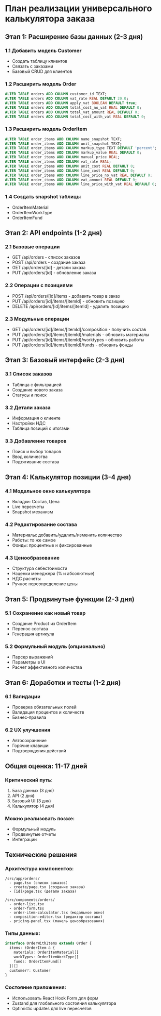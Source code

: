 # План реализации универсального калькулятора заказа

## Этап 1: Расширение базы данных (2-3 дня)

### 1.1 Добавить модель Customer
- Создать таблицу клиентов
- Связать с заказами
- Базовый CRUD для клиентов

### 1.2 Расширить модель Order
```sql
ALTER TABLE orders ADD COLUMN customer_id TEXT;
ALTER TABLE orders ADD COLUMN vat_rate REAL DEFAULT 20.0;
ALTER TABLE orders ADD COLUMN apply_vat BOOLEAN DEFAULT true;
ALTER TABLE orders ADD COLUMN total_cost_no_vat REAL DEFAULT 0;
ALTER TABLE orders ADD COLUMN total_vat_amount REAL DEFAULT 0;
ALTER TABLE orders ADD COLUMN total_cost_with_vat REAL DEFAULT 0;
```

### 1.3 Расширить модель OrderItem
```sql
ALTER TABLE order_items ADD COLUMN name_snapshot TEXT;
ALTER TABLE order_items ADD COLUMN unit_snapshot TEXT;
ALTER TABLE order_items ADD COLUMN markup_type TEXT DEFAULT 'percent';
ALTER TABLE order_items ADD COLUMN markup_value REAL DEFAULT 0;
ALTER TABLE order_items ADD COLUMN manual_price REAL;
ALTER TABLE order_items ADD COLUMN vat_rate REAL;
ALTER TABLE order_items ADD COLUMN unit_cost REAL DEFAULT 0;
ALTER TABLE order_items ADD COLUMN line_cost REAL DEFAULT 0;
ALTER TABLE order_items ADD COLUMN line_price_no_vat REAL DEFAULT 0;
ALTER TABLE order_items ADD COLUMN vat_amount REAL DEFAULT 0;
ALTER TABLE order_items ADD COLUMN line_price_with_vat REAL DEFAULT 0;
```

### 1.4 Создать snapshot таблицы
- OrderItemMaterial
- OrderItemWorkType  
- OrderItemFund

## Этап 2: API endpoints (1-2 дня)

### 2.1 Базовые операции
- GET /api/orders - список заказов
- POST /api/orders - создание заказа
- GET /api/orders/[id] - детали заказа
- PUT /api/orders/[id] - обновление заказа

### 2.2 Операции с позициями
- POST /api/orders/[id]/items - добавить товар в заказ
- PUT /api/orders/[id]/items/[itemId] - обновить позицию
- DELETE /api/orders/[id]/items/[itemId] - удалить позицию

### 2.3 Модульные операции
- GET /api/orders/[id]/items/[itemId]/composition - получить состав
- PUT /api/orders/[id]/items/[itemId]/materials - обновить материалы
- PUT /api/orders/[id]/items/[itemId]/worktypes - обновить работы
- PUT /api/orders/[id]/items/[itemId]/funds - обновить фонды

## Этап 3: Базовый интерфейс (2-3 дня)

### 3.1 Список заказов
- Таблица с фильтрацией
- Создание нового заказа
- Статусы и поиск

### 3.2 Детали заказа
- Информация о клиенте
- Настройки НДС
- Таблица позиций с итогами

### 3.3 Добавление товаров
- Поиск и выбор товаров
- Ввод количества
- Подтягивание состава

## Этап 4: Калькулятор позиции (3-4 дня)

### 4.1 Модальное окно калькулятора
- Вкладки: Состав, Цена
- Live пересчеты
- Snapshot механизм

### 4.2 Редактирование состава
- Материалы: добавить/удалить/изменить количество
- Работы: то же самое
- Фонды: процентные и фиксированные

### 4.3 Ценообразование
- Структура себестоимости
- Наценки менеджера (% и абсолютные)
- НДС расчеты
- Ручное переопределение цены

## Этап 5: Продвинутые функции (2-3 дня)

### 5.1 Сохранение как новый товар
- Создание Product из OrderItem
- Перенос состава
- Генерация артикула

### 5.2 Формульный модуль (опционально)
- Парсер выражений
- Параметры в UI
- Расчет эффективного количества

## Этап 6: Доработки и тесты (1-2 дня)

### 6.1 Валидации
- Проверка обязательных полей
- Валидация процентов и количеств
- Бизнес-правила

### 6.2 UX улучшения
- Автосохранение
- Горячие клавиши
- Подтверждения действий

## Общая оценка: 11-17 дней

### Критический путь:
1. База данных (3 дня)
2. API (2 дня) 
3. Базовый UI (3 дня)
4. Калькулятор (4 дня)

### Можно реализовать позже:
- Формульный модуль
- Продвинутые отчеты
- Интеграции

## Технические решения

### Архитектура компонентов:
```
/src/app/orders/
  - page.tsx (список заказов)
  - create/page.tsx (создание заказа)
  - [id]/page.tsx (детали заказа)
  
/src/components/orders/
  - order-list.tsx
  - order-form.tsx
  - order-item-calculator.tsx (модальное окно)
  - composition-editor.tsx (редактор состава)
  - pricing-panel.tsx (панель ценообразования)
```

### Типы данных:
```typescript
interface OrderWithItems extends Order {
  items: (OrderItem & {
    materials: OrderItemMaterial[]
    workTypes: OrderItemWorkType[]
    funds: OrderItemFund[]
  })[]
  customer?: Customer
}
```

### Состояние приложения:
- Использовать React Hook Form для форм
- Zustand для глобального состояния калькулятора
- Optimistic updates для live пересчетов
```
